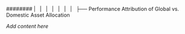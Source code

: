 ######## |   |   |   |   |   |   |   ├── Performance Attribution of Global vs. Domestic Asset Allocation

*Add content here*